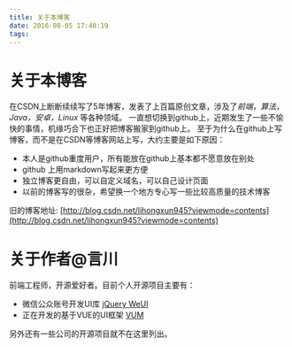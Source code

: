 ```yaml
---
title: 关于本博客
date: 2016-08-05 17:40:19
tags:
---
```


# 关于本博客

在CSDN上断断续续写了5年博客，发表了上百篇原创文章，涉及了*前端，算法，Java，安卓，Linux* 等各种领域。
一直想切换到github上，近期发生了一些不愉快的事情，机缘巧合下也正好把博客搬家到github上。
至于为什么在github上写博客，而不是在CSDN等博客网站上写，大约主要是如下原因：

- 本人是github重度用户，所有能放在github上基本都不愿意放在别处
- github 上用markdown写起来更方便
- 独立博客更自由，可以自定义域名，可以自己设计页面
- 以前的博客写的很杂，希望换一个地方专心写一些比较高质量的技术博客

旧的博客地址: [http://blog.csdn.net/lihongxun945?viewmode=contents](http://blog.csdn.net/lihongxun945?viewmode=contents)

# 关于作者@言川

前端工程师，开源爱好者。目前个人开源项目主要有：

- 微信公众账号开发UI库 [jQuery WeUI](https://github.com/lihongxun945/jquery-weui)
- 正在开发的基于VUE的UI框架 [VUM](https://github.com/lihongxun945/vum)

另外还有一些公司的开源项目就不在这里列出。

